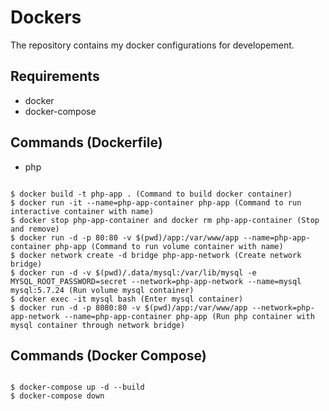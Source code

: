 # Dockers

The repository contains my docker configurations for developement.

## Requirements

- docker
- docker-compose

## Commands (Dockerfile)

- php

```console

$ docker build -t php-app . (Command to build docker container)
$ docker run -it --name=php-app-container php-app (Command to run interactive container with name)
$ docker stop php-app-container and docker rm php-app-container (Stop and remove)
$ docker run -d -p 80:80 -v $(pwd)/app:/var/www/app --name=php-app-container php-app (Command to run volume container with name)
$ docker network create -d bridge php-app-network (Create network bridge)
$ docker run -d -v $(pwd)/.data/mysql:/var/lib/mysql -e MYSQL_ROOT_PASSWORD=secret --network=php-app-network --name=mysql mysql:5.7.24 (Run volume mysql container)
$ docker exec -it mysql bash (Enter mysql container)
$ docker run -d -p 8080:80 -v $(pwd)/app:/var/www/app --network=php-app-network --name=php-app-container php-app (Run php container with mysql container through network bridge)

```

## Commands (Docker Compose)

```console

$ docker-compose up -d --build
$ docker-compose down

```
